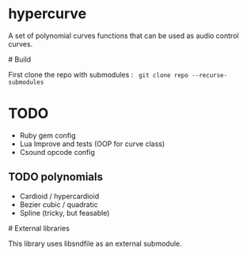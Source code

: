 # hypercurve

A set of polynomial curves functions that can be used as audio control curves. 

# Build

First clone the repo with submodules : 
``` git clone repo --recurse-submodules ```

# TODO

* Ruby gem config
* Lua Improve and tests (OOP for curve class)
* Csound opcode config

## TODO polynomials

* Cardioid / hypercardioid
* Bezier cubic / quadratic
* Spline (tricky, but feasable)


# External libraries

This library uses libsndfile as an external submodule.
